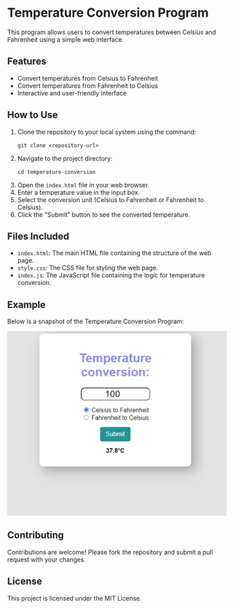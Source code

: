 
  <h1>Temperature Conversion Program</h1>
    <p>This program allows users to convert temperatures between Celsius and Fahrenheit using a simple web interface.</p>

  <h2>Features</h2>
    <ul>
        <li>Convert temperatures from Celsius to Fahrenheit</li>
        <li>Convert temperatures from Fahrenheit to Celsius</li>
        <li>Interactive and user-friendly interface</li>
    </ul>
    <h2>How to Use</h2>
    <ol>
        <li>Clone the repository to your local system using the command:
            <pre><code>git clone &lt;repository-url&gt;</code></pre>
        </li>
        <li>Navigate to the project directory:
            <pre><code>cd temperature-conversion</code></pre>
        </li>
        <li>Open the <code>index.html</code> file in your web browser.</li>
        <li>Enter a temperature value in the input box.</li>
        <li>Select the conversion unit (Celsius to Fahrenheit or Fahrenheit to Celsius).</li>
        <li>Click the "Submit" button to see the converted temperature.</li>
    </ol>

  <h2>Files Included</h2>
    <ul>
        <li><code>index.html</code>: The main HTML file containing the structure of the web page.</li>
        <li><code>style.css</code>: The CSS file for styling the web page.</li>
        <li><code>index.js</code>: The JavaScript file containing the logic for temperature conversion.</li>
    </ul>

  <h2>Example</h2>
    <p>Below is a snapshot of the Temperature Conversion Program:</p>
    <img src="screenshot.png" alt="Temperature Conversion Program Screenshot">

  <h2>Contributing</h2>
    <p>Contributions are welcome! Please fork the repository and submit a pull request with your changes.</p>

   <h2>License</h2>
    <p>This project is licensed under the MIT License.</p>
